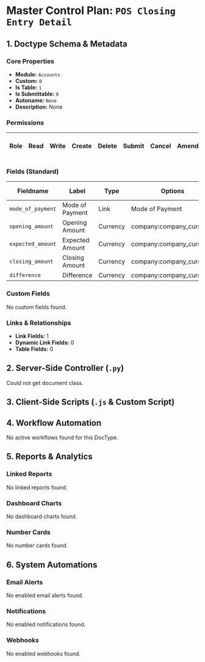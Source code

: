# Master Control Plan: `POS Closing Entry Detail`

## 1. Doctype Schema & Metadata

### Core Properties
- **Module:** `Accounts`
- **Custom:** `0`
- **Is Table:** `1`
- **Is Submittable:** `0`
- **Autoname:** `None`
- **Description:** None

### Permissions
| Role | Read | Write | Create | Delete | Submit | Cancel | Amend | Report | Import | Export | Print | Email | Share | Set User Perms |
|---|---|---|---|---|---|---|---|---|---|---|---|---|---|---|


### Fields (Standard)
| Fieldname | Label | Type | Options | Required | Hidden | Read Only | Default | Description |
|---|---|---|---|---|---|---|---|---|
| `mode_of_payment` | Mode of Payment | Link | Mode of Payment | ✅ |  |  | None | None |
| `opening_amount` | Opening Amount | Currency | company:company_currency | ✅ |  | ✅ | None | None |
| `expected_amount` | Expected Amount | Currency | company:company_currency |  |  | ✅ | None | None |
| `closing_amount` | Closing Amount | Currency | company:company_currency | ✅ |  |  | 0 | None |
| `difference` | Difference | Currency | company:company_currency |  |  | ✅ | None | None |


### Custom Fields
No custom fields found.


### Links & Relationships
- **Link Fields:** 1
- **Dynamic Link Fields:** 0
- **Table Fields:** 0

## 2. Server-Side Controller (`.py`)
Could not get document class.


## 3. Client-Side Scripts (`.js` & Custom Script)




## 4. Workflow Automation
No active workflows found for this DocType.


## 5. Reports & Analytics
### Linked Reports
No linked reports found.


### Dashboard Charts
No dashboard charts found.


### Number Cards
No number cards found.


## 6. System Automations
### Email Alerts
No enabled email alerts found.


### Notifications
No enabled notifications found.


### Webhooks
No enabled webhooks found.
